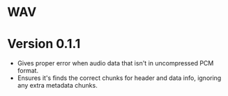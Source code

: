 # WAV

# Version 0.1.1

* Gives proper error when audio data that isn't in uncompressed PCM format.
* Ensures it's finds the correct chunks for header and data info, ignoring any extra metadata chunks.
